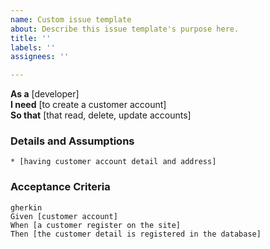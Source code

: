 ```yaml
---
name: Custom issue template
about: Describe this issue template's purpose here.
title: ''
labels: ''
assignees: ''

---
```


**As a** [developer]  
**I need** [to create a customer account]  
**So that** [that read, delete, update accounts]  
      
### Details and Assumptions
    * [having customer account detail and address]      
### Acceptance Criteria     
    gherkin 
    Given [customer account]
    When [a customer register on the site]
    Then [the customer detail is registered in the database]
